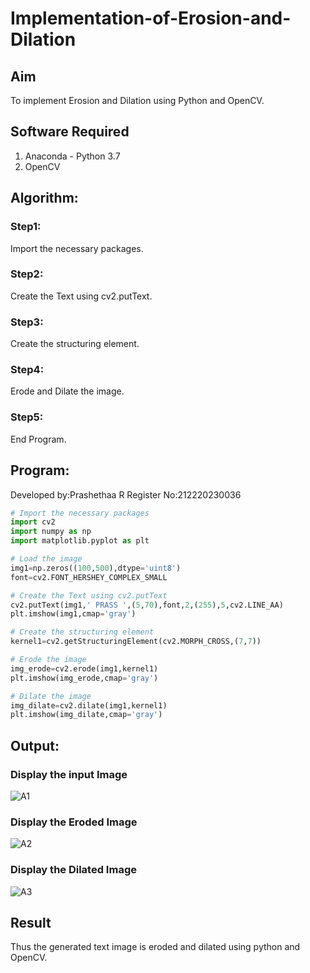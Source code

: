 # Implementation-of-Erosion-and-Dilation
## Aim
To implement Erosion and Dilation using Python and OpenCV.
## Software Required
1. Anaconda - Python 3.7
2. OpenCV
## Algorithm:
### Step1:

Import the necessary packages.

### Step2:

Create the Text using cv2.putText.

### Step3:

Create the structuring element.

### Step4:

Erode and Dilate the image.

### Step5:

End Program.

 
## Program:
Developed by:Prashethaa R
Register No:212220230036
``` Python
# Import the necessary packages
import cv2
import numpy as np
import matplotlib.pyplot as plt

# Load the image
img1=np.zeros((100,500),dtype='uint8')
font=cv2.FONT_HERSHEY_COMPLEX_SMALL

# Create the Text using cv2.putText
cv2.putText(img1,' PRASS ',(5,70),font,2,(255),5,cv2.LINE_AA)
plt.imshow(img1,cmap='gray')

# Create the structuring element
kernel1=cv2.getStructuringElement(cv2.MORPH_CROSS,(7,7))

# Erode the image
img_erode=cv2.erode(img1,kernel1)
plt.imshow(img_erode,cmap='gray')

# Dilate the image
img_dilate=cv2.dilate(img1,kernel1)
plt.imshow(img_dilate,cmap='gray')

```
## Output:

### Display the input Image
![A1](https://user-images.githubusercontent.com/75234942/170095604-2bb47283-2220-4bda-9bf5-87450a12b4dc.png)


### Display the Eroded Image
![A2](https://user-images.githubusercontent.com/75234942/170095636-b90d836e-f369-4e6f-b581-2bf70b250808.png)



### Display the Dilated Image
![A3](https://user-images.githubusercontent.com/75234942/170095670-abd80834-96d9-4ac4-9a5a-cbfaf220548a.png)



## Result
Thus the generated text image is eroded and dilated using python and OpenCV.
